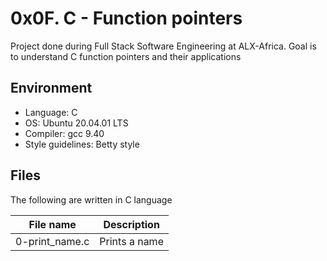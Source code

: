# 0x0F. C - Function pointers
Project done during Full Stack Software Engineering at ALX-Africa. Goal is to understand C function pointers and their applications

## Environment
* Language: C
* OS: Ubuntu 20.04.01 LTS
* Compiler: gcc 9.40
* Style guidelines: Betty style

## Files
The following are written in C language

File name | Description
 --- | ---
0-print_name.c | Prints a name

